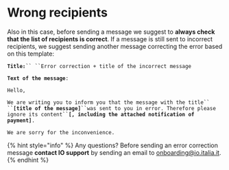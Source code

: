 # Wrong recipients

Also in this case, before sending a message we suggest to **always check that the list of recipients is correct**. If a message is still sent to incorrect recipients, we suggest sending another message correcting the error based on this template:

**`Title:`**` `` ``Error correction + title of the incorrect message `

**`Text of the message`**`:`

`Hello,`

` We are writing you to inform you that the message with the title`` `` `**`[title of the message]`**` ``was sent to you in error. Therefore please ignore its content`` `**`[, including the attached notification of payment]`**`.`

`We are sorry for the inconvenience.`

{% hint style="info" %}
Any questions? Before sending an error correction message **contact IO support** by sending an email to [onboarding@io.italia.it](mailto:onboarding@io.italia.it).
{% endhint %}
